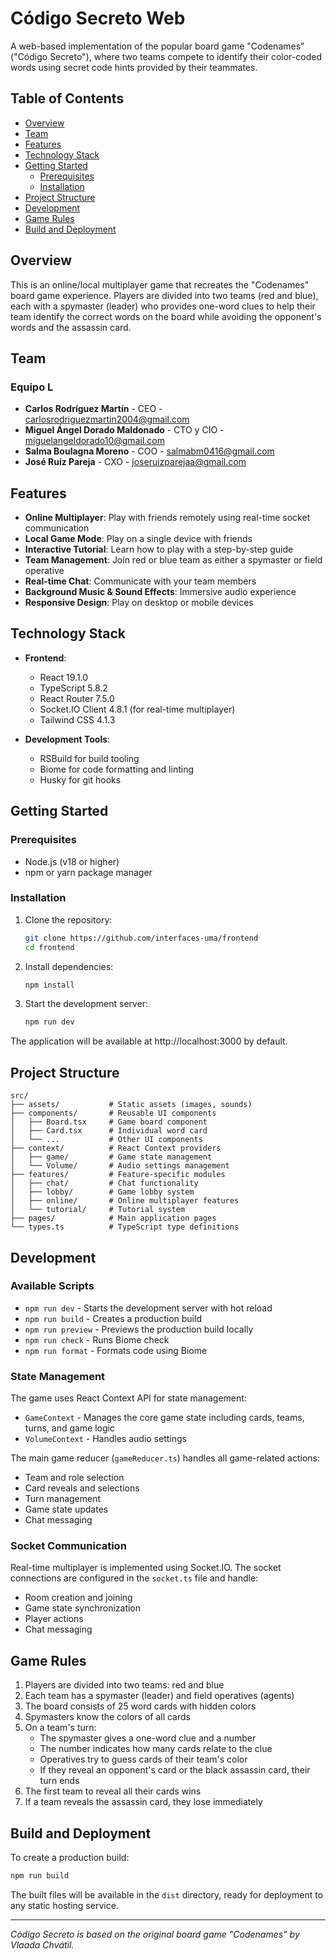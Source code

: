# Código Secreto Web

A web-based implementation of the popular board game "Codenames" ("Código Secreto"), where two teams compete to identify their color-coded words using secret code hints provided by their teammates.

## Table of Contents
- [Overview](#overview)
- [Team](#team)
- [Features](#features)
- [Technology Stack](#technology-stack)
- [Getting Started](#getting-started)
  - [Prerequisites](#prerequisites)
  - [Installation](#installation)
- [Project Structure](#project-structure)
- [Development](#development)
- [Game Rules](#game-rules)
- [Build and Deployment](#build-and-deployment)

## Overview

This is an online/local multiplayer game that recreates the "Codenames" board game experience. Players are divided into two teams (red and blue), each with a spymaster (leader) who provides one-word clues to help their team identify the correct words on the board while avoiding the opponent's words and the assassin card.

## Team

### Equipo L
- **Carlos Rodríguez Martín** - CEO - carlosrodriguezmartin2004@gmail.com
- **Miguel Ángel Dorado Maldonado** - CTO y CIO - miguelangeldorado10@gmail.com
- **Salma Boulagna Moreno** - COO - salmabm0416@gmail.com
- **José Ruiz Pareja** - CXO - joseruizparejaa@gmail.com

## Features

- **Online Multiplayer**: Play with friends remotely using real-time socket communication
- **Local Game Mode**: Play on a single device with friends
- **Interactive Tutorial**: Learn how to play with a step-by-step guide
- **Team Management**: Join red or blue team as either a spymaster or field operative
- **Real-time Chat**: Communicate with your team members
- **Background Music & Sound Effects**: Immersive audio experience
- **Responsive Design**: Play on desktop or mobile devices

## Technology Stack

- **Frontend**:
  - React 19.1.0
  - TypeScript 5.8.2
  - React Router 7.5.0
  - Socket.IO Client 4.8.1 (for real-time multiplayer)
  - Tailwind CSS 4.1.3

- **Development Tools**:
  - RSBuild for build tooling
  - Biome for code formatting and linting
  - Husky for git hooks

## Getting Started

### Prerequisites

- Node.js (v18 or higher)
- npm or yarn package manager

### Installation

1. Clone the repository:
   ```bash
   git clone https://github.com/interfaces-uma/frontend
   cd frontend
   ```

2. Install dependencies:
   ```bash
   npm install
   ```

3. Start the development server:
   ```bash
   npm run dev
   ```

The application will be available at http://localhost:3000 by default.

## Project Structure

```
src/
├── assets/           # Static assets (images, sounds)
├── components/       # Reusable UI components
│   ├── Board.tsx     # Game board component
│   ├── Card.tsx      # Individual word card
│   └── ...           # Other UI components
├── context/          # React Context providers
│   ├── game/         # Game state management
│   └── Volume/       # Audio settings management
├── features/         # Feature-specific modules
│   ├── chat/         # Chat functionality
│   ├── lobby/        # Game lobby system
│   ├── online/       # Online multiplayer features
│   └── tutorial/     # Tutorial system
├── pages/            # Main application pages
└── types.ts          # TypeScript type definitions
```

## Development

### Available Scripts

- `npm run dev` - Starts the development server with hot reload
- `npm run build` - Creates a production build
- `npm run preview` - Previews the production build locally
- `npm run check` - Runs Biome check
- `npm run format` - Formats code using Biome

### State Management

The game uses React Context API for state management:

- `GameContext` - Manages the core game state including cards, teams, turns, and game logic
- `VolumeContext` - Handles audio settings

The main game reducer (`gameReducer.ts`) handles all game-related actions:
- Team and role selection
- Card reveals and selections
- Turn management
- Game state updates
- Chat messaging

### Socket Communication

Real-time multiplayer is implemented using Socket.IO. The socket connections are configured in the `socket.ts` file and handle:
- Room creation and joining
- Game state synchronization
- Player actions
- Chat messaging

## Game Rules

1. Players are divided into two teams: red and blue
2. Each team has a spymaster (leader) and field operatives (agents)
3. The board consists of 25 word cards with hidden colors
4. Spymasters know the colors of all cards
5. On a team's turn:
   - The spymaster gives a one-word clue and a number
   - The number indicates how many cards relate to the clue
   - Operatives try to guess cards of their team's color
   - If they reveal an opponent's card or the black assassin card, their turn ends
6. The first team to reveal all their cards wins
7. If a team reveals the assassin card, they lose immediately

## Build and Deployment

To create a production build:

```bash
npm run build
```

The built files will be available in the `dist` directory, ready for deployment to any static hosting service.


---

*Código Secreto is based on the original board game "Codenames" by Vlaada Chvátil.*
